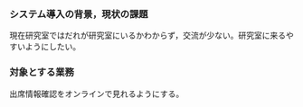 ### システム導入の背景，現状の課題
現在研究室ではだれが研究室にいるかわからず，交流が少ない。研究室に来るやすいようにしたい。

### 対象とする業務
出席情報確認をオンラインで見れるようにする。
